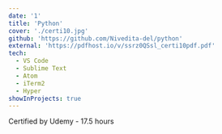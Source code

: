 ```yaml
---
date: '1'
title: 'Python'
cover: './certi10.jpg'
github: 'https://github.com/Nivedita-del/python'
external: 'https://pdfhost.io/v/ssrz0QSsl_certi10pdf.pdf'
tech:
  - VS Code
  - Sublime Text
  - Atom
  - iTerm2
  - Hyper
showInProjects: true
---
```


Certified by Udemy - 17.5 hours